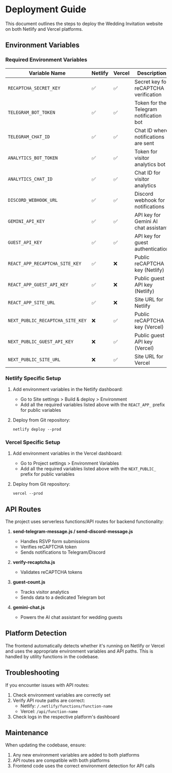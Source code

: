 # Deployment Guide

This document outlines the steps to deploy the Wedding Invitation website on both Netlify and Vercel platforms.

## Environment Variables

### Required Environment Variables

| Variable Name | Netlify | Vercel | Description |
|---------------|---------|--------|-------------|
| `RECAPTCHA_SECRET_KEY` | ✅ | ✅ | Secret key for reCAPTCHA verification |
| `TELEGRAM_BOT_TOKEN` | ✅ | ✅ | Token for the Telegram notification bot |
| `TELEGRAM_CHAT_ID` | ✅ | ✅ | Chat ID where notifications are sent |
| `ANALYTICS_BOT_TOKEN` | ✅ | ✅ | Token for visitor analytics bot |
| `ANALYTICS_CHAT_ID` | ✅ | ✅ | Chat ID for visitor analytics |
| `DISCORD_WEBHOOK_URL` | ✅ | ✅ | Discord webhook for notifications |
| `GEMINI_API_KEY` | ✅ | ✅ | API key for Gemini AI chat assistant |
| `GUEST_API_KEY` | ✅ | ✅ | API key for guest authentication |
| `REACT_APP_RECAPTCHA_SITE_KEY` | ✅ | ❌ | Public reCAPTCHA key (Netlify) |
| `REACT_APP_GUEST_API_KEY` | ✅ | ❌ | Public guest API key (Netlify) |
| `REACT_APP_SITE_URL` | ✅ | ❌ | Site URL for Netlify |
| `NEXT_PUBLIC_RECAPTCHA_SITE_KEY` | ❌ | ✅ | Public reCAPTCHA key (Vercel) |
| `NEXT_PUBLIC_GUEST_API_KEY` | ❌ | ✅ | Public guest API key (Vercel) |
| `NEXT_PUBLIC_SITE_URL` | ❌ | ✅ | Site URL for Vercel |

### Netlify Specific Setup

1. Add environment variables in the Netlify dashboard:
   - Go to Site settings > Build & deploy > Environment
   - Add all the required variables listed above with the `REACT_APP_` prefix for public variables

2. Deploy from Git repository:
   ```
   netlify deploy --prod
   ```

### Vercel Specific Setup

1. Add environment variables in the Vercel dashboard:
   - Go to Project settings > Environment Variables
   - Add all the required variables listed above with the `NEXT_PUBLIC_` prefix for public variables

2. Deploy from Git repository:
   ```
   vercel --prod
   ```

## API Routes

The project uses serverless functions/API routes for backend functionality:

1. **send-telegram-message.js / send-discord-message.js**
   - Handles RSVP form submissions
   - Verifies reCAPTCHA token
   - Sends notifications to Telegram/Discord

2. **verify-recaptcha.js**
   - Validates reCAPTCHA tokens

3. **guest-count.js**
   - Tracks visitor analytics
   - Sends data to a dedicated Telegram bot

4. **gemini-chat.js**
   - Powers the AI chat assistant for wedding guests

## Platform Detection

The frontend automatically detects whether it's running on Netlify or Vercel and uses the appropriate environment variables and API paths. This is handled by utility functions in the codebase.

## Troubleshooting

If you encounter issues with API routes:

1. Check environment variables are correctly set
2. Verify API route paths are correct:
   - Netlify: `/.netlify/functions/function-name`
   - Vercel: `/api/function-name`
3. Check logs in the respective platform's dashboard

## Maintenance

When updating the codebase, ensure:

1. Any new environment variables are added to both platforms
2. API routes are compatible with both platforms
3. Frontend code uses the correct environment detection for API calls
